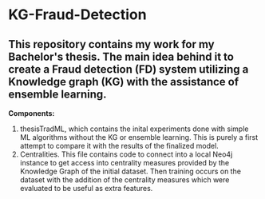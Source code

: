 # KG-Fraud-Detection
## This repository contains my work for my Bachelor's thesis. The main idea behind it to create a Fraud detection (FD) system utilizing a Knowledge graph (KG) with the assistance of ensemble learning. ##

**Components:**

1) thesisTradML, which contains the inital experiments done with simple ML algorithms without the KG or ensemble learning. This is purely a first attempt to compare it with the results of the finalized model.
2) Centralities. This file contains code to connect into a local Neo4j instance to get access into centrality measures provided by the Knowledge Graph of the initial dataset. Then training occurs on the dataset with the addition of the centrality measures which were evaluated to be useful as extra features. 
